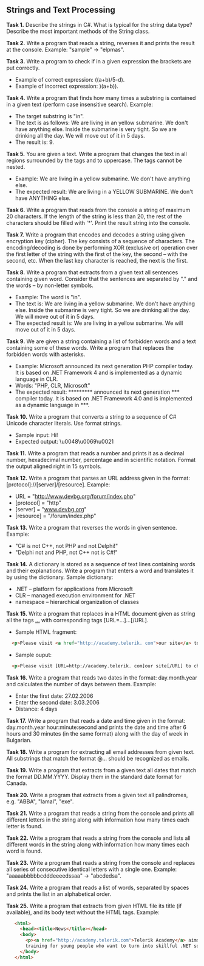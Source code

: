 ## Strings and Text Processing

**Task 1.** Describe the strings in C#. What is typical for the string data type? Describe the most important methods of the String class.

**Task 2.** Write a program that reads a string, reverses it and prints the result at the console. Example: "sample" → "elpmas".

**Task 3.** Write a program to check if in a given expression the brackets are put correctly.
   * Example of correct expression: ((a+b)/5-d).
   * Example of incorrect expression: )(a+b)).

**Task 4.** Write a program that finds how many times a substring is contained in a given text (perform case insensitive search). Example:
   * The target substring is "in".
   * The text is as follows: We are living in an yellow submarine. We don't have anything else. Inside the submarine is very tight. So we are drinking all the day. We will move out of it in 5 days.
   * The result is: 9.

**Task 5.** You are given a text. Write a program that changes the text in all regions surrounded by the tags <upcase> and </upcase> to uppercase. The tags cannot be nested.
   * Example: We are living in a <upcase>yellow submarine</upcase>. We don't have <upcase>anything</upcase> else.
   * The expected result: We are living in a YELLOW SUBMARINE. We don't have ANYTHING else.

**Task 6.** Write a program that reads from the console a string of maximum 20 characters. If the length of the string is less than 20, the rest of the characters should be filled with '*'. Print the result string into the console.

**Task 7.** Write a program that encodes and decodes a string using given encryption key (cipher). The key consists of a sequence of characters. The encoding/decoding is done by performing XOR (exclusive or) operation over the first letter of the string with the first of the key, the second – with the second, etc. When the last key character is reached, the next is the first.

**Task 8.** Write a program that extracts from a given text all sentences containing given word. Consider that the sentences are separated by "." and the words – by non-letter symbols.
   * Example: The word is "in".
   * The text is: We are living in a yellow submarine. We don't have anything else. Inside the submarine is very tight. So we are drinking all the day. We will move out of it in 5 days.
   * The expected result is: We are living in a yellow submarine. We will move out of it in 5 days.

**Task 9.** We are given a string containing a list of forbidden words and a text containing some of these words. Write a program that replaces the forbidden words with asterisks.
   * Example: Microsoft announced its next generation PHP compiler today. It is based on .NET Framework 4 and is implemented as a dynamic language in CLR.
   * Words: "PHP, CLR, Microsoft"
   * The expected result: ********* announced its next generation *** compiler today. It is based on .NET Framework 4.0 and is implemented as a dynamic language in ***.

**Task 10.** Write a program that converts a string to a sequence of C# Unicode character literals. Use format strings.
   * Sample input: Hi!
   * Expected output: \u0048\u0069\u0021

**Task 11.** Write a program that reads a number and prints it as a decimal number, hexadecimal number, percentage and in scientific notation. Format the output aligned right in 15 symbols.

**Task 12.** Write a program that parses an URL address given in the format: [protocol]://[server]/[resource]. Example:
   * URL = "http://www.devbg.org/forum/index.php"
   * [protocol] = "http"
   * [server] = "www.devbg.org"
   * [resource] = "/forum/index.php"

**Task 13.** Write a program that reverses the words in given sentence. Example:
   * "C# is not C++, not PHP and not Delphi!"
   * "Delphi not and PHP, not C++ not is C#!"

**Task 14.** A dictionary is stored as a sequence of text lines containing words and their explanations. Write a program that enters a word and translates it by using the dictionary. Sample dictionary:
   * .NET – platform for applications from Microsoft
   * CLR – managed execution environment for .NET
   * namespace – hierarchical organization of classes

**Task 15.** Write a program that replaces in a HTML document given as string all the tags <a href="...">...</a> with corresponding tags [URL=...]...[/URL].
   * Sample HTML fragment:

```html
  <p>Please visit <a href="http://academy.telerik. com">our site</a> to choose a training course. Also visit <a href="www.devbg.org">our forum</a> to discuss the courses.</p>
```

   * Sample ouput:

```html
  <p>Please visit [URL=http://academy.telerik. com]our site[/URL] to choose a training course. Also visit [URL=www.devbg.org]our forum[/URL] to discuss the courses.</p>
```

**Task 16.** Write a program that reads two dates in the format: day.month.year and calculates the number of days between them. Example:
   * Enter the first date: 27.02.2006
   * Enter the second date: 3.03.2006
   * Distance: 4 days

**Task 17.** Write a program that reads a date and time given in the format: day.month.year hour:minute:second and prints the date and time after 6 hours and 30 minutes (in the same format) along with the day of week in Bulgarian.

**Task 18.** Write a program for extracting all email addresses from given text. All substrings that match the format <identifier>@<host>...<domain> should be recognized as emails.

**Task 19.** Write a program that extracts from a given text all dates that match the format DD.MM.YYYY. Display them in the standard date format for Canada.

**Task 20.** Write a program that extracts from a given text all palindromes, e.g. "ABBA", "lamal", "exe".

**Task 21.** Write a program that reads a string from the console and prints all different letters in the string along with information how many times each letter is found.

**Task 22.** Write a program that reads a string from the console and lists all different words in the string along with information how many times each word is found.

**Task 23.** Write a program that reads a string from the console and replaces all series of consecutive identical letters with a single one. Example: "aaaaabbbbbcdddeeeedssaa" → "abcdedsa".

**Task 24.** Write a program that reads a list of words, separated by spaces and prints the list in an alphabetical order.

**Task 25.** Write a program that extracts from given HTML file its title (if available), and its body text without the HTML tags. Example:

```html
   <html>
     <head><title>News</title></head>
     <body>
       <p><a href="http://academy.telerik.com">Telerik Academy</a> aims to provide free real-world practical
       training for young people who want to turn into skillful .NET software engineers.</p>
     </body>
   </html>
```
